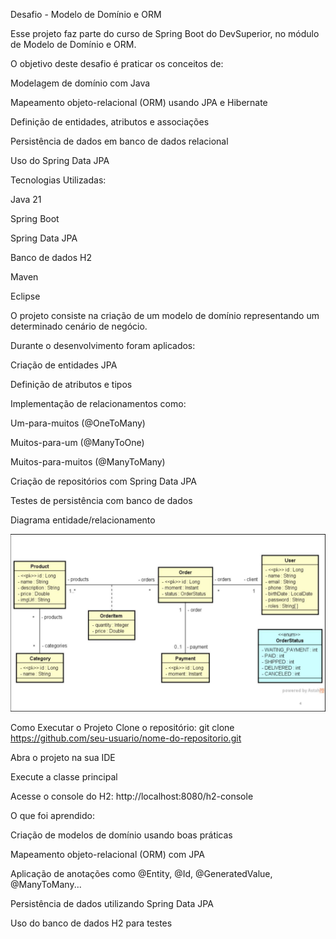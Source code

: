 Desafio - Modelo de Domínio e ORM

Esse projeto faz parte do curso de Spring Boot do DevSuperior, no módulo de Modelo de Domínio e ORM.

O objetivo deste desafio é praticar os conceitos de:

  Modelagem de domínio com Java

  Mapeamento objeto-relacional (ORM) usando JPA e Hibernate

  Definição de entidades, atributos e associações

  Persistência de dados em banco de dados relacional

  Uso do Spring Data JPA

Tecnologias Utilizadas:

  Java 21

  Spring Boot
  
  Spring Data JPA
  
  Banco de dados H2
  
  Maven
  
  Eclipse

O projeto consiste na criação de um modelo de domínio representando um determinado cenário de negócio.

Durante o desenvolvimento foram aplicados:

  Criação de entidades JPA
  
  Definição de atributos e tipos
  
  Implementação de relacionamentos como:
  
  Um-para-muitos (@OneToMany)
  
  Muitos-para-um (@ManyToOne)
  
  Muitos-para-muitos (@ManyToMany)
  
  Criação de repositórios com Spring Data JPA
  
  Testes de persistência com banco de dados

Diagrama entidade/relacionamento

![Diagrama-entidade-relacionamento](https://github.com/rafacostadev/Modelo-de-dominio-e-orm/blob/main/MOR.png)

Como Executar o Projeto
  Clone o repositório:
    git clone https://github.com/seu-usuario/nome-do-repositorio.git
    
  Abra o projeto na sua IDE

  Execute a classe principal

  Acesse o console do H2:
    http://localhost:8080/h2-console

O que foi aprendido:

  Criação de modelos de domínio usando boas práticas
  
  Mapeamento objeto-relacional (ORM) com JPA
  
  Aplicação de anotações como @Entity, @Id, @GeneratedValue, @ManyToMany...
  
  Persistência de dados utilizando Spring Data JPA
  
  Uso do banco de dados H2 para testes
